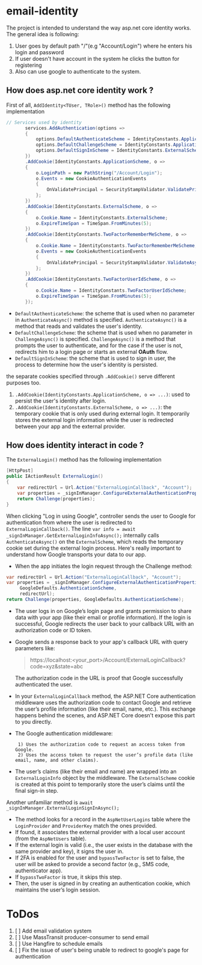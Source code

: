# email-identity
The project is intended to understand the way asp.net core identity works. The general idea is following:
1) User goes by default path "/"(e.g "Account/Login") where he enters his login and password
2) If user doesn't have account in the system he clicks the button for registering
3) Also can use google to authenticate to the system.

## How does asp.net core identity work ?
First of all, `AddIdentity<TUser, TRole>()` method has the following implementation
 ```csharp
 // Services used by identity
        services.AddAuthentication(options =>
        {
            options.DefaultAuthenticateScheme = IdentityConstants.ApplicationScheme;
            options.DefaultChallengeScheme = IdentityConstants.ApplicationScheme;
            options.DefaultSignInScheme = IdentityConstants.ExternalScheme;
        })
        .AddCookie(IdentityConstants.ApplicationScheme, o =>
        {
            o.LoginPath = new PathString("/Account/Login");
            o.Events = new CookieAuthenticationEvents
            {
                OnValidatePrincipal = SecurityStampValidator.ValidatePrincipalAsync
            };
        })
        .AddCookie(IdentityConstants.ExternalScheme, o =>
        {
            o.Cookie.Name = IdentityConstants.ExternalScheme;
            o.ExpireTimeSpan = TimeSpan.FromMinutes(5);
        })
        .AddCookie(IdentityConstants.TwoFactorRememberMeScheme, o =>
        {
            o.Cookie.Name = IdentityConstants.TwoFactorRememberMeScheme;
            o.Events = new CookieAuthenticationEvents
            {
                OnValidatePrincipal = SecurityStampValidator.ValidateAsync<ITwoFactorSecurityStampValidator>
            };
        })
        .AddCookie(IdentityConstants.TwoFactorUserIdScheme, o =>
        {
            o.Cookie.Name = IdentityConstants.TwoFactorUserIdScheme;
            o.ExpireTimeSpan = TimeSpan.FromMinutes(5);
        });
```

* `DefaultAuthenticateScheme`: the scheme that is used when no parameter in `AuthenticateAsync()` method is specified. `AuthenticateAsync()`
is a method that reads and validates the user's identity.
* `DefaultChallengeScheme`: the scheme that is used when no parameter in `ChallengeAsync()` is specified. `ChallengeAsync()` is a method
that prompts the user to authenticate, and for the case if the user is not, redirects him to a login page or starts an external **OAuth** flow.
* `DefaultSignInScheme`: the scheme that is used to sign in user, the process to determine how the user's identity is persisted.

the separate cookies specified through `.AddCookie()` serve different purposes too.
1) `.AddCookie(IdentityConstants.ApplicationScheme, o => ...)`: used to persist the user's identity after login.
2) `.AddCookie(IdentityConstants.ExternalScheme, o => ...)`: the temporary cookie that is only used during external login. It
temporarily stores the external login information while the user is redirected between your app and the external provider.

## How does identity interact in code ?
The `ExternalLogin()` method has the following implementation
```csharp
[HttpPost]
public IActionResult ExternalLogin()
{
    var redirectUrl = Url.Action("ExternalLoginCallback", "Account");
    var properties = _signInManager.ConfigureExternalAuthenticationProperties(GoogleDefaults.AuthenticationScheme, redirectUrl);
    return Challenge(properties);
}
```
When clicking "Log in using Google", controller sends the user to Google for authentication from where the user is redirected to `ExternalLoginCallback()`.
The line `var info = await _signInManager.GetExternalLoginInfoAsync();` internally calls `AuthenticateAsync()` on the `ExternalScheme`, which reads the temporary cookie set during the external login process.
Here's really important to understand how Google transports your data to our app.

* When the app initiates the login request through the Challenge method:
```csharp
var redirectUrl = Url.Action("ExternalLoginCallback", "Account");
var properties = _signInManager.ConfigureExternalAuthenticationProperties(
     GoogleDefaults.AuthenticationScheme, 
     redirectUrl);
return Challenge(properties, GoogleDefaults.AuthenticationScheme);
```
* The user logs in on Google’s login page and grants permission to share data with your app (like their email or profile information).
If the login is successful, Google redirects the user back to your callback URL with an authorization code or ID token.
* Google sends a response back to your app's callback URL with query parameters like:
  > https://localhost:<your_port>/Account/ExternalLoginCallback?code=xyz&state=abc

  The authorization code in the URL is proof that Google successfully authenticated the user.
* In your `ExternalLoginCallback` method, the ASP.NET Core authentication middleware uses the authorization code to contact Google and retrieve the user’s profile information (like their email, name, etc.).
  This exchange happens behind the scenes, and ASP.NET Core doesn't expose this part to you directly.
* The Google authentication middleware:

       1) Uses the authorization code to request an access token from Google.
       2) Uses the access token to request the user’s profile data (like email, name, and other claims).
* The user’s claims (like their email and name) are wrapped into an `ExternalLoginInfo` object by the middleware. The `ExternalScheme` cookie is created at this point to temporarily store the user’s claims until the final sign-in step.

Another unfamiliar method is `await _signInManager.ExternalLoginSignInAsync();`
* The method looks for a record in the `AspNetUserLogins` table where the `LoginProvider` and `ProviderKey` match the ones provided.
* If found, it associates the external provider with a local user account (from the `AspNetUsers` table).
* If the external login is valid (i.e., the user exists in the database with the same provider and key), it signs the user in.
* If 2FA is enabled for the user and `bypassTwoFactor` is set to false, the user will be asked to provide a second factor (e.g., SMS code, authenticator app).
* If `bypassTwoFactor` is true, it skips this step.
* Then, the user is signed in by creating an authentication cookie, which maintains the user’s login session.

# ToDos
1. [ ] Add email validation system
2. [ ] Use MassTransit producer-consumer to send email
3. [ ] Use Hangfire to schedule emails 
4. [ ] Fix the issue of user's being unable to redirect to google's page for authentication



